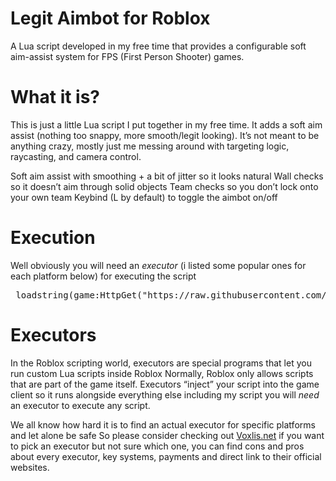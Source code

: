 # Legit Aimbot for Roblox
A Lua script developed in my free time that provides a configurable soft aim-assist system for FPS (First Person Shooter) games.


# What it is?
This is just a little Lua script I put together in my free time. It adds a soft aim assist (nothing too snappy, more smooth/legit looking).
It’s not meant to be anything crazy, mostly just me messing around with targeting logic, raycasting, and camera control.

Soft aim assist with smoothing + a bit of jitter so it looks natural
Wall checks so it doesn’t aim through solid objects
Team checks so you don’t lock onto your own team
Keybind (L by default) to toggle the aimbot on/off

# Execution
Well obviously you will need an *executor* (i listed some popular ones for each platform below) for executing the script

<pre> loadstring(game:HttpGet("https://raw.githubusercontent.com/Pancakes-pan/Roblox-Soft-Aimlock/refs/heads/main/main.lua"))() </pre>

# Executors
In the Roblox scripting world, executors are special programs that let you run custom Lua scripts inside Roblox
Normally, Roblox only allows scripts that are part of the game itself. Executors “inject” your script into the game client so it runs alongside everything else
including my script you will *need* an executor to execute any script.

We all know how hard it is to find an actual executor for specific platforms and let alone be safe
So please consider checking out [Voxlis.net](https://voxlis.net/roblox/)
 if you want to pick an executor but not sure which one, you can find cons and pros about every executor, key systems, payments 
and direct link to their official websites.
